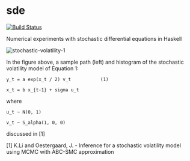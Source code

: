 # sde

[![Build Status](https://travis-ci.org/ocramz/sde.png)](https://travis-ci.org/ocramz/sde)

Numerical experiments with stochastic differential equations in Haskell


![stochastic-volatility-1](https://rawgit.com/ocramz/sde/master/doc/stoch_volatility1.png)

In the figure above, a sample path (left) and histogram of the stochastic volatility model of Equation 1:

    y_t = a exp(x_t / 2) v_t           (1)

    x_t = b x_{t-1} + sigma u_t

where

    u_t ~ N(0, 1)
    
    v_t ~ S_alpha(1, 0, 0)

discussed in [1]








[1] K.Li and Oestergaard, J. - Inference for a stochastic volatility model using MCMC with ABC-SMC approximation